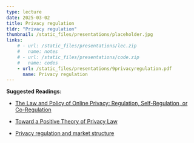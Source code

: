 ```yaml
---
type: lecture
date: 2025-03-02
title: Privacy regulation
tldr: "Privacy regulation"
thumbnail: /static_files/presentations/placeholder.jpg
links: 
    # - url: /static_files/presentations/lec.zip
    #   name: notes
    # - url: /static_files/presentations/code.zip
    #   name: codes
    - url: /static_files/presentations/9privacyregulation.pdf
      name: Privacy regulation
---
```

**Suggested Readings:**

- [The Law and Policy of Online Privacy: Regulation, Self-Regulation, or Co-Regulation](https://digitalcommons.law.seattleu.edu/sulr/vol34/iss2/3/)

- [Toward a Positive Theory of Privacy Law](https://heinonline.org/HOL/P?h=hein.journals/hlr126&i=2040)

- [Privacy regulation and market structure](https://onlinelibrary.wiley.com/doi/pdf/10.1111/jems.12079)